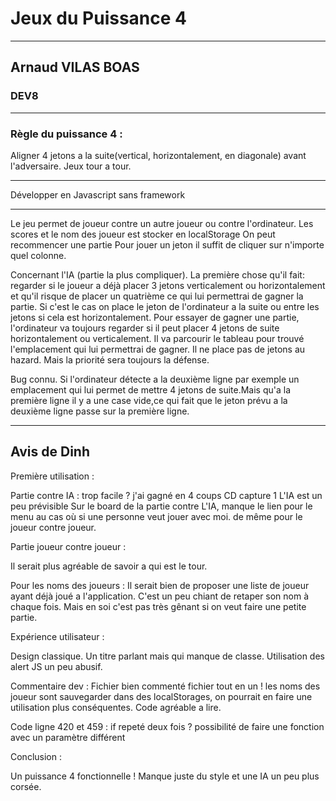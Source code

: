 # Jeux du Puissance 4
*******************

## Arnaud VILAS BOAS
### DEV8

*******************

### Règle du puissance 4 :

Aligner 4 jetons a la suite(vertical, horizontalement, en diagonale) avant l'adversaire.
Jeux tour a tour.

*******************
Développer en Javascript sans framework

*******************

Le jeu permet de joueur contre un autre joueur ou contre l'ordinateur.
Les scores et le nom des joueur est stocker en localStorage
On peut recommencer une partie
Pour jouer un jeton il suffit de cliquer sur n'importe quel colonne.

Concernant l'IA (partie la plus compliquer).
La première chose qu'il fait:
regarder si le joueur a déjà placer 3 jetons verticalement ou horizontalement et qu'il risque de placer un quatrième ce qui lui permettrai de gagner la partie. Si c'est le cas on place le jeton de l'ordinateur a la suite ou entre les jetons si cela est horizontalement.
Pour essayer de gagner une partie, l'ordinateur va toujours regarder si il peut placer 4 jetons de suite horizontalement ou verticalement.
Il va parcourir le tableau pour trouvé l'emplacement qui lui permettrai de gagner. Il ne place pas de jetons au hazard.
Mais la priorité sera toujours la défense.

Bug connu.
Si l'ordinateur détecte a la deuxième ligne par exemple un emplacement qui lui permet de mettre 4 jetons de suite.Mais qu'a la première ligne il y a une case vide,ce qui fait que le jeton prévu a la deuxième ligne passe sur la première ligne.


*******************
## Avis de Dinh

Première utilisation :

Partie contre IA : trop facile ? j'ai gagné en 4 coups CD capture 1
L'IA est un peu prévisible
Sur le board de la partie contre L'IA, manque le lien pour le menu
au cas où si une personne veut jouer avec moi. de même pour le joueur contre joueur.


Partie joueur contre joueur :

Il serait plus agréable de savoir a qui est le tour.

Pour les noms des joueurs : Il serait bien de proposer une liste de joueur ayant déjà joué a l'application. C'est un peu chiant de retaper son nom à chaque fois. Mais en soi c'est pas très gênant si on veut faire une petite partie.


Expérience utilisateur :

Design classique.
  Un titre parlant mais qui manque de classe.
Utilisation des alert JS un peu abusif.

Commentaire dev :
Fichier bien commenté
fichier tout en un !
les noms des joueur sont sauvegarder dans des localStorages, on pourrait en faire une utilisation plus conséquentes.
Code agréable a lire.

Code ligne 420 et 459 : if repeté deux fois ? possibilité de faire une fonction avec un paramètre différent

Conclusion :

Un puissance 4 fonctionnelle ! Manque juste du style et une IA un peu plus corsée.
